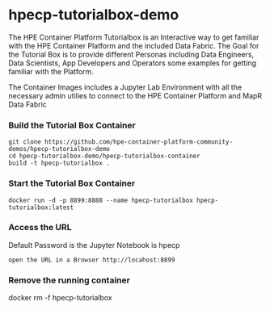 # hpecp-tutorialbox-demo


The HPE Container Platform Tutorialbox is an Interactive way to get familiar with the HPE Container Platform and the included Data Fabric. The Goal for the Tutorial Box is to provide different Personas including Data Engineers, Data Scientists, App Developers and Operators some examples for getting familiar with the Platform.

The Container Images includes a Jupyter Lab Environment with all the necessary admin utilies to connect to the HPE Container Platform and MapR Data Fabric 


### Build the Tutorial Box Container
```
git clone https://github.com/hpe-container-platform-community-demos/hpecp-tutorialbox-demo
cd hpecp-tutorialbox-demo/hpecp-tutorialbox-container
build -t hpecp-tutorialbox . 
```
### Start the Tutorial Box Container
```
docker run -d -p 8899:8888 --name hpecp-tutorialbox hpecp-tutorialbox:latest
```

### Access the URL 
Default Password is the Jupyter Notebook is hpecp
```
open the URL in a Browser http://locahost:8899
```


### Remove the running container
docker rm -f hpecp-tutorialbox
